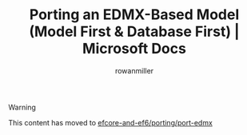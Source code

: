 ﻿---
title: Porting an EDMX-Based Model (Model First & Database First) | Microsoft Docs
author: rowanmiller
ms.author: rowmil
manager: rowanmiller
ms.date: 10/27/2016
ms.topic: article
ms.assetid: d52aeaea-87fd-4dc7-a7d5-cdd65db09d13
ms.technology: entity-framework
ms.prod: entity-framework-core
uid: core/efcore-vs-ef6/porting/port-edmx
---

> [!WARNING]
> This content has moved to [efcore-and-ef6/porting/port-edmx](../../../efcore-and-ef6/porting/port-edmx.md)
